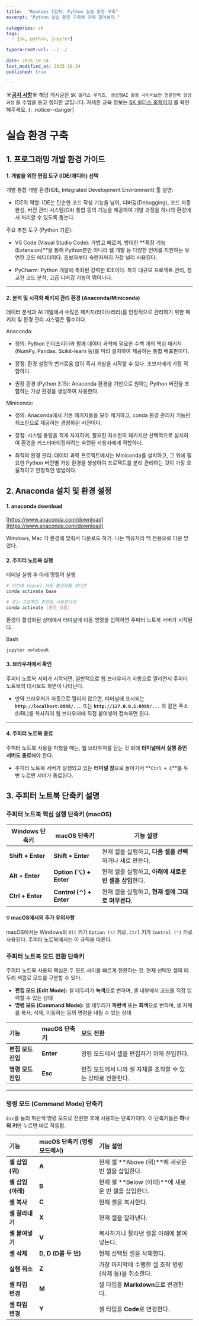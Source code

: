 ```yaml
---
title:  "Rookies 1일차: Python 실습 환경 구축"
excerpt: "Python 실습 환경 구축에 대해 알아보자."

categories: sk
tags:
  - [sk, python, jupyter]

typora-root-url: ../../
 
date: 2025-10-24
last_modified_at: 2025-10-24
published: true

---
```


**☀️<u>공지 사항</u>☀️** 해당 게시글은 `SK 쉴더스 루키즈, 생성형AI 활용 사이버보안 전문인력 양성과정` 을 수업을 듣고 정리한 글입니다. 자세한 교육 정보는  [SK 쉴더스 홈페이지](https://sslc.kr/) 를 확인해주세요.
{: .notice--danger}

# 실습 환경 구축


## 1. 프로그래밍 개발 환경 가이드

#### 1. 개발을 위한 편집 도구 (IDE/에디터) 선택

개발  통합 개발 환경(IDE, Integrated Development Environment) 툴 설명:

- IDE의 역할: IDE는 단순한 코드 작성 기능을 넘어, 디버깅(Debugging), 코드 자동 완성, 버전 관리 시스템(Git) 통합 등의 기능을 제공하여 개발 과정을 하나의 환경에서 처리할 수 있도록 돕는다.

주요 추천 도구 (Python 기준):

- VS Code (Visual Studio Code): 가볍고 빠르며, 방대한 **확장 기능(Extension)**을 통해 Python뿐만 아니라 웹 개발 등 다양한 언어를 지원하는 유연한 코드 에디터이다. 초보자부터 숙련자까지 가장 널리 사용된다.

- PyCharm: Python 개발에 특화된 강력한 IDE이다. 특히 대규모 프로젝트 관리, 정교한 코드 분석, 고급 디버깅 기능이 뛰어나다.

---

#### 2. 분석 및 시각화 패키지 관리 환경 (Anaconda/Miniconda)

데이터 분석과 AI 개발에서 수많은 패키지(라이브러리)를 안정적으로 관리하기 위한 패키지 및 환경 관리 시스템은 필수이다.

Anaconda:

- 정의: Python 인터프리터와 함께 데이터 과학에 필요한 수백 개의 핵심 패키지(NumPy, Pandas, Scikit-learn 등)를 미리 설치하여 제공하는 통합 배포판이다.

- 장점: 환경 설정의 번거로움 없이 즉시 개발을 시작할 수 있다. 초보자에게 가장 적합하다.

- 권장 환경 (Python 3.15): Anaconda 환경을 기반으로 원하는 Python 버전을 포함하는 가상 환경을 생성하여 사용한다.

Miniconda:

- 정의: Anaconda에서 기본 패키지들을 모두 제거하고, conda 환경 관리자 기능만 최소한으로 제공하는 경량화된 버전이다.

- 장점: 시스템 용량을 적게 차지하며, 필요한 최소한의 패키지만 선택적으로 설치하여 환경을 커스터마이징하려는 숙련된 사용자에게 적합하다.

- 최적의 환경 관리: 데이터 과학 프로젝트에서는 Miniconda를 설치하고, 그 위에 필요한 Python 버전별 가상 환경을 생성하여 프로젝트를 분리 관리하는 것이 가장 효율적이고 안정적인 방법이다.



## 2. Anaconda 설치 및 환경 설정
#### 1. anaconda download
[https://www.anaconda.com/download](https://www.anaconda.com/download)

Windows, Mac 각 환경에 맞춰서 다운로드 하기. 나는 맥유저라 맥 전용으로 다운 받았다.


####  2. 주피터 노트북 실행

터미널 실행 후 아래 명령어 실행

```bash
# 이전에 (base) 자동 활성화를 껐다면
conda activate base 

# 또는 프로젝트 환경을 사용한다면
conda activate [환경_이름]
```


환경이 활성화된 상태에서 터미널에 다음 명령을 입력하면 주피터 노트북 서버가 시작된다.

Bash
```bash
jupyter notebook
```

#### 3. **브라우저에서 확인**

주피터 노트북 서버가 시작되면, 일반적으로 웹 브라우저가 자동으로 열리면서 주피터 노트북의 대시보드 화면이 나타난다.

- 만약 브라우저가 자동으로 열리지 않으면, 터미널에 표시되는 **`http://localhost:8888/...`** 또는 **`http://127.0.0.1:8888/...`** 와 같은 주소(URL)를 복사하여 웹 브라우저에 직접 붙여넣어 접속하면 된다.
  

---

#### 4. **주피터 노트북 종료**

주피터 노트북 사용을 마쳤을 때는, 웹 브라우저를 닫는 것 외에 **터미널에서 실행 중인 서버도 종료**해야 한다.

- 주피터 노트북 서버가 실행되고 있는 **터미널 창**으로 돌아가서 **`Ctrl + C`**를 두 번 누르면 서버가 종료된다.



## 3. 주피터 노트북 단축키 설명
### 주피터 노트북 핵심 실행 단축키 (macOS)

| **Windows 단축키**   | **macOS 단축키**           | **기능 설명**                           |
| ----------------- | ----------------------- | ----------------------------------- |
| **Shift + Enter** | **Shift + Enter**       | 현재 셀을 실행하고, **다음 셀을 선택**하거나 새로 만든다. |
| **Alt + Enter**   | **Option (⌥) + Enter**  | 현재 셀을 실행하고, **아래에 새로운 빈 셀을 삽입**한다.  |
| **Ctrl + Enter**  | **Control (⌃) + Enter** | 현재 셀을 실행하고, **현재 셀에 그대로 머무른다.**     |



#### 💡 macOS에서의 추가 유의사항

macOS에서는 Windows의 `Alt` 키가 `Option (⌥)` 키로, `Ctrl` 키가 `Control (⌃)` 키로 사용된다. 주피터 노트북에서는 이 규칙을 따른다.



### 주피터 노트북 모드 전환 단축키

주피터 노트북 사용의 핵심은 두 모드 사이를 빠르게 전환하는 것. 현재 선택된 셀의 테두리 색깔로 모드를 구분할 수 있다.

* **편집 모드 (Edit Mode):** 셀 테두리가 **녹색**으로 변하며, 셀 내부에서 코드를 직접 입력할 수 있는 상태
* **명령 모드 (Command Mode):** 셀 테두리가 **파란색** 또는 **회색**으로 변하며, 셀 자체를 복사, 삭제, 이동하는 등의 명령을 내릴 수 있는 상태

| 기능 | macOS 단축키 | 모드 전환 |
| :--- | :--- | :--- |
| **편집 모드 진입** | **Enter** | 명령 모드에서 셀을 편집하기 위해 진입한다. |
| **명령 모드 진입** | **Esc** | 편집 모드에서 나와 셀 자체를 조작할 수 있는 상태로 전환한다. |

***

### 명령 모드 (Command Mode) 단축키

`Esc`를 눌러 파란색 명령 모드로 전환한 후에 사용하는 단축키이다. 이 단축키들은 **하나의 키**만 누르면 바로 작동함.

| 기능 | macOS 단축키 (명령 모드에서) | 기능 설명 |
| :--- | :--- | :--- |
| **셀 삽입 (위)** | **A** | 현재 셀 **Above (위)**에 새로운 빈 셀을 삽입한다. |
| **셀 삽입 (아래)** | **B** | 현재 셀 **Below (아래)**에 새로운 빈 셀을 삽입한다. |
| **셀 복사** | **C** | 현재 셀을 복사한다. |
| **셀 잘라내기** | **X** | 현재 셀을 잘라낸다. |
| **셀 붙여넣기** | **V** | 복사하거나 잘라낸 셀을 아래에 붙여넣는다. |
| **셀 삭제** | **D, D (D를 두 번)** | 현재 선택된 셀을 삭제한다. |
| **실행 취소** | **Z** | 가장 마지막에 수행한 셀 조작 명령(삭제 등)을 취소한다. |
| **셀 타입 변경** | **M** | 셀 타입을 **Markdown**으로 변경한다. |
| **셀 타입 변경** | **Y** | 셀 타입을 **Code**로 변경한다. |
